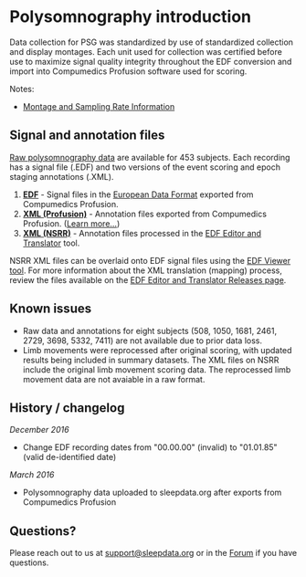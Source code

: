 # Polysomnography introduction

Data collection for PSG was standardized by use of standardized collection and display montages. Each unit used for collection was certified before use to maximize signal quality integrity throughout the EDF conversion and import into Compumedics Profusion software used for scoring.

Notes:

- [Montage and Sampling Rate Information](:pages_path:/montage-and-sampling-rate-information.md)

## Signal and annotation files

[Raw polysomnography data](:files_path:/polysomnography) are available for 453 subjects. Each recording has a signal file (.EDF) and two versions of the event scoring and epoch staging annotations (.XML).

1. **[EDF](:files_path:/polysomnography/edfs)** - Signal files in the [European Data Format](http://www.edfplus.info/) exported from Compumedics Profusion.
2. **[XML (Profusion)](:files_path:/polysomnography/annotations-events-profusion)** - Annotation files exported from Compumedics Profusion. ([Learn more...](https://github.com/nsrr/edf-editor-translator/wiki/Compumedics-Annotation-Format))
3. **[XML (NSRR)](:files_path:/polysomnography/annotations-events-nsrr)** - Annotation files processed in the [EDF Editor and Translator](https://github.com/nsrr/edf-editor-translator) tool.

NSRR XML files can be overlaid onto EDF signal files using the [EDF Viewer tool](https://github.com/nsrr/edf-viewer). For more information about the XML translation (mapping) process, review the files available on the [EDF Editor and Translator Releases page](https://github.com/nsrr/edf-editor-translator/releases).

## Known issues

- Raw data and annotations for eight subjects (508, 1050, 1681, 2461, 2729, 3698, 5332, 7411) are not available due to prior data loss.
- Limb movements were reprocessed after original scoring, with updated results being included in summary datasets. The XML files on NSRR include the original limb movement scoring data. The reprocessed limb movement data are not avaiable in a raw format.

## History / changelog

*December 2016*
- Change EDF recording dates from "00.00.00" (invalid) to "01.01.85" (valid de-identified date)

*March 2016*
- Polysomnography data uploaded to sleepdata.org after exports from Compumedics Profusion

## Questions?

Please reach out to us at support@sleepdata.org or in the [Forum](https://sleepdata.org/forum) if you have questions.
